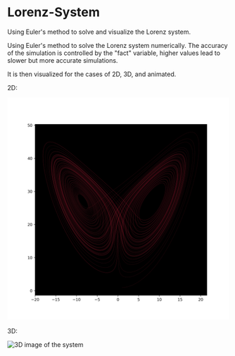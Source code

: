 # Lorenz-System
Using Euler's method to solve and visualize the Lorenz system.


Using Euler's method to solve the Lorenz system numerically. The accuracy of the simulation is controlled by the "fact" variable, 
higher values lead to slower but more accurate simulations.

It is then visualized for the cases of 2D, 3D, and animated.

2D: 

![2D image of the system](https://github.com/S-tuberosum/Lorenz-System/blob/main/2d.jpg)

3D: 

![3D image of the system](https://github.com/S-tuberosum/Lorenz-System/blob/main/3d.jpg)
